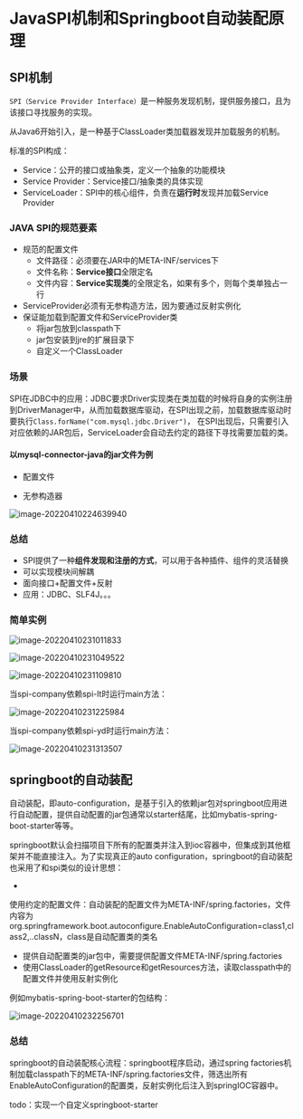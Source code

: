 # JavaSPI机制和Springboot自动装配原理

## SPI机制

`SPI（Service Provider Interface）`是一种服务发现机制，提供服务接口，且为该接口寻找服务的实现。

从Java6开始引入，是一种基于ClassLoader类加载器发现并加载服务的机制。

标准的SPI构成：

- Service：公开的接口或抽象类，定义一个抽象的功能模块
- Service Provider：Service接口/抽象类的具体实现
- ServiceLoader：SPI中的核心组件，负责在**运行时**发现并加载Service Provider

### JAVA SPI的规范要素

- 规范的配置文件
    - 文件路径：必须要在JAR中的META-INF/services下
    - 文件名称：**Service接口**全限定名
    - 文件内容：**Service实现类**的全限定名，如果有多个，则每个类单独占一行
- ServiceProvider必须有无参构造方法，因为要通过反射实例化
- 保证能加载到配置文件和ServiceProvider类
    - 将jar包放到classpath下
    - jar包安装到jre的扩展目录下
    - 自定义一个ClassLoader

### 场景

SPI在JDBC中的应用：JDBC要求Driver实现类在类加载的时候将自身的实例注册到DriverManager中，从而加载数据库驱动，在SPI出现之前，加载数据库驱动时要执行`Class.forName("com.mysql.jdbc.Driver")`，
在SPI出现后，只需要引入对应依赖的JAR包后，ServiceLoader会自动去约定的路径下寻找需要加载的类。

#### 以mysql-connector-java的jar文件为例

- 配置文件

- 无参构造器

![image-20220410224639940](https://storyxc.com/images/blog/image-20220410224639940.png)

### 总结

- SPI提供了一种**组件发现和注册的方式**，可以用于各种插件、组件的灵活替换
- 可以实现模块间解耦
- 面向接口+配置文件+反射
- 应用：JDBC、SLF4J。。。

### 简单实例

![image-20220410231011833](https://storyxc.com/images/blog/image-20220410231011833.png)

![image-20220410231049522](https://storyxc.com/images/blog/image-20220410231049522.png)

![image-20220410231109810](https://storyxc.com/images/blog/image-20220410231109810.png)

当spi-company依赖spi-lt时运行main方法：

![image-20220410231225984](https://storyxc.com/images/blog/image-20220410231225984.png)

当spi-company依赖spi-yd时运行main方法：

![image-20220410231313507](https://storyxc.com/images/blog/image-20220410231313507.png)

## springboot的自动装配

自动装配，即auto-configuration，是基于引入的依赖jar包对springboot应用进行自动配置，提供自动配置的jar包通常以starter结尾，比如mybatis-spring-boot-starter等等。

springboot默认会扫描项目下所有的配置类并注入到ioc容器中，但集成到其他框架并不能直接注入。为了实现真正的auto
configuration，springboot的自动装配也采用了和spi类似的设计思想：

-
使用约定的配置文件：自动装配的配置文件为META-INF/spring.factories，文件内容为org.springframework.boot.autoconfigure.EnableAutoConfiguration=class1,class2,..classN，class是自动配置类的类名
- 提供自动配置类的jar包中，需要提供配置文件META-INF/spring.factories
- 使用ClassLoader的getResource和getResources方法，读取classpath中的配置文件并使用反射实例化

例如mybatis-spring-boot-starter的包结构：

![image-20220410232256701](https://storyxc.com/images/blog/image-20220410232256701.png)

### 总结

springboot的自动装配核心流程：springboot程序启动，通过spring
factories机制加载classpath下的META-INF/spring.factories文件，筛选出所有EnableAutoConfiguration的配置类，反射实例化后注入到springIOC容器中。

todo：实现一个自定义springboot-starter